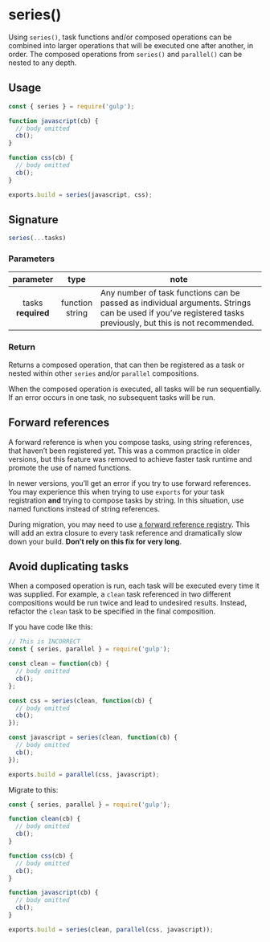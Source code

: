 <!-- front-matter
id: api-series
title: series()
hide_title: true
sidebar_label: series()
-->

# series()

Using `series()`, task functions and/or composed operations can be combined into larger operations that will be executed one after another, in order. The composed operations from `series()` and `parallel()` can be nested to any depth.

## Usage

```js
const { series } = require('gulp');

function javascript(cb) {
  // body omitted
  cb();
}

function css(cb) {
  // body omitted
  cb();
}

exports.build = series(javascript, css);
```

## Signature

```js
series(...tasks)
```

### Parameters
| parameter | type | note |
|:--------------:|:------:|-------|
| tasks  <br> **required** | function <br> string | Any number of task functions can be passed as individual arguments. Strings can be used if you’ve registered tasks previously, but this is not recommended. |

### Return

Returns a composed operation, that can then be registered as a task or nested within other `series` and/or `parallel` compositions.

When the composed operation is executed, all tasks will be run sequentially. If an error occurs in one task, no subsequent tasks will be run.

## Forward references

A forward reference is when you compose tasks, using string references, that haven’t been registered yet. This was a common practice in older versions, but this feature was removed to achieve faster task runtime and promote the use of named functions.

In newer versions, you’ll get an error if you try to use forward references. You may experience this when trying to use `exports` for your task registration **and** trying to compose tasks by string. In this situation, use named functions instead of string references.

During migration, you may need to use [a forward reference registry][undertaker-forward-reference]. This will add an extra closure to every task reference and dramatically slow down your build. **Don’t rely on this fix for very long**.

## Avoid duplicating tasks

When a composed operation is run, each task will be executed every time it was supplied.  For example, a `clean` task referenced in two different compositions would be run twice and lead to undesired results. Instead, refactor the `clean` task to be specified in the final composition.

If you have code like this:
```js
// This is INCORRECT
const { series, parallel } = require('gulp');

const clean = function(cb) {
  // body omitted
  cb();
};

const css = series(clean, function(cb) {
  // body omitted
  cb();
});

const javascript = series(clean, function(cb) {
  // body omitted
  cb();
});

exports.build = parallel(css, javascript);
```

Migrate to this:

```js
const { series, parallel } = require('gulp');

function clean(cb) {
  // body omitted
  cb();
}

function css(cb) {
  // body omitted
  cb();
}

function javascript(cb) {
  // body omitted
  cb();
}

exports.build = series(clean, parallel(css, javascript));
```

[undertaker-forward-reference]: https://github.com/gulpjs/undertaker-forward-reference

